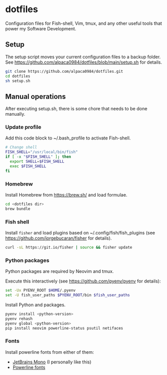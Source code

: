 # dotfiles

Configuration files for Fish-shell, Vim, tmux, and any other useful tools that power my Software Development.

## Setup

The setup script moves your current configuration files to a backup folder. See https://github.com/alpaca0984/dotfiles/blob/main/setup.sh for details.
```sh
git clone https://github.com/alpaca0984/dotfiles.git
cd dotfiles
sh setup.sh
```

## Manual operations

After executing setup.sh, there is some chore that needs to be done manually.

### Update profile

Add this code block to ~/.bash_profile to activate Fish-shell.
```sh
# Change shell
FISH_SHELL="/usr/local/bin/fish"
if [ -x "$FISH_SHELL" ]; then
  export SHELL=$FISH_SHELL
  exec $FISH_SHELL
fi
```

### Homebrew

Install Homebrew from https://brew.sh/ and load formulae.
```sh
cd <dotfiles dir>
brew bundle
```

### Fish shell

Install `fisher` and load plugins based on ~/.config/fish/fish_plugins (see https://github.com/jorgebucaran/fisher for details).
```sh
curl -sL https://git.io/fisher | source && fisher update
```

### Python packages

Python packages are required by Neovim and tmux.

Execute this interactively (see https://github.com/pyenv/pyenv for details):
```sh
set -Ux PYENV_ROOT $HOME/.pyenv
set -U fish_user_paths $PYENV_ROOT/bin $fish_user_paths
```

Install Python and packages.
```sh
pyenv install <python-version>
pyenv rehash
pyenv global <python-version>
pip install neovim powerline-status psutil netifaces
```

### Fonts

Install powerline fonts from either of them:
- [JetBrains Mono](https://www.jetbrains.com/lp/mono/) (I personally like this)
- [Powerline fonts](https://github.com/powerline/fonts)
